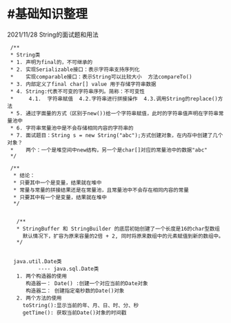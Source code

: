#基础知识整理
===========================
2021/11/28
String的面试题和用法

     /**
     * String类
     * 1. 声明为final的，不可继承的
     * 2. 实现Serializable接口：表示字符串支持序列化
     *    实现comparable接口：表示String可以比较大小  方法compareTo()
     * 3. 内部定义了final char[] value 用于存储字符串数据
     * 4. String:代表不可变的字符串序列。简称：不可变性
     *     4.1.  字符串赋值  4.2.字符串进行拼接操作  4.3.调用String的replace()方法
     * 5. 通过字面量的方式（区别于new())给一个字符串赋值，此时的字符串值声明在字符串常量池中
     * 6. 字符串常量池中是不会存储相同内容的字符串的
     * 7. 面试题目：String s = new String("abc");方式创建对象，在内存中创建了几个对象？
     *    两个：一个是堆空间中new结构，另一个是char[]对应的常量池中的数据"abc"
     */

     /**
      * 结论：
      * 只要其中一个是变量，结果就在堆中
      * 常量与常量的拼接结果还是在常量池，且常量池中不会存在相同内容的常量
      * 只要其中有一个是变量，结果就在堆中
      */


       /**
       * StringBuffer 和 StringBuilder 的底层初始创建了一个长度是16的char型数组
         默认情况下，扩容为原来容量的2倍 + 2, 同时将原来数组中的元素赋值到新的数组中。
       */


      java.util.Date类
              ---- java.sql.Date类
       1. 两个构造器的使用
          构造器一： Date() :创建一个对应当前的Date对象
          构造器二： 创建指定毫秒数的Date()对象
       2. 两个方法的使用
         toString():显示当前的年、月、日、时、分、秒
         getTime(): 获取当前Date()对象的时间戳



